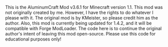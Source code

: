 This is the AluminumCraft Mod v3.6.1 for Minecraft version 1.1. This mod was not originally created by me. However, I have the rights to do whatever I please with it. The original mod is by KMeister, so please credit him as the author. Also, this mod is currently being updated for 1.4.2, and it will be compatible with Forge ModLoader. The code here is to continue the original author's intent of leaving this mod open-source. Please use this code for educational purposes only!